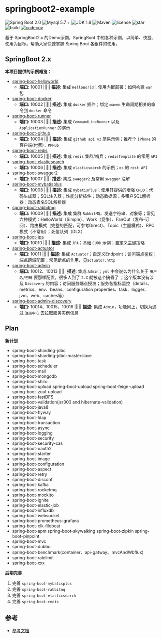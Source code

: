 # springboot2-example

![Spring Boot 2.0](https://img.shields.io/badge/Spring%20Boot-2.0-brightgreen.svg)
![Mysql 5.7 +](https://img.shields.io/badge/Mysql-5.7+-blue.svg)
![JDK 1.8](https://img.shields.io/badge/JDK-1.8-brightgreen.svg)
![Maven](https://img.shields.io/badge/Maven-3.5.0-yellowgreen.svg)
![license](https://img.shields.io/github/license/rexlin600/springboot2-example)
![star](https://img.shields.io/github/stars/rexlin600/springboot2-example?style=social)
![build](https://img.shields.io/travis/rexlin600/springboot2-example/master)
[![codecov](https://codecov.io/gh/rexlin600/springboot2-example/branch/master/graph/badge.svg)](https://codecov.io/gh/rexlin600/springboot2-example)

基于 SpringBoot2.x 的Demo示例，SpringBoot 中的各种示例，以简单、快捷、使用为目标。帮助大家快速掌握 Spring Boot 各组件的使用。

## SpringBoot 2.x

**本项目提供的示例概览：**


* [spring-boot-helloworld](https://github.com/rexlin600/springboot2-examplespringboot2-example/tree/master/spring-boot-helloworld) 
  * __端口:__ 10001 ||||| __描述:__ 集成 `HelloWorld`；使用内嵌部署：如何构建 `war` 包
* [spring-boot-docker](https://github.com/rexlin600/springboot2-example/tree/master/spring-boot-docker) 
  * __端口:__ 10002 ||||| __描述:__ 集成 `docker` 插件；绑定 `maven` 生命周期相关的命令到 `docker` 命令
* [spring-boot-runner](https://github.com/rexlin600/springboot2-example/tree/master/spring-boot-runner) 
  * __端口:__ 10003 ||||| __描述:__ 集成 `CommandLineRunner` 以及 `ApplicationRunner` 的演示
* [spring-boot-github](https://github.com/rexlin600/springboot2-example/tree/master/spring-boot-github) 
  * __端口:__ 10004 ||||| __描述:__ 集成 `github api v3` 简易示例；推荐个 `iPhone` 的客户端(付费)：`PPHub` 
* [spring-boot-redis](https://github.com/rexlin600/springboot2-example/tree/master/spring-boot-redis) 
  * __端口:__ 10005 ||||| __描述:__ 集成 `redis` 集群/哨兵；`redisTemplate` 的常用 `API`
* [spring-boot-elasticsearch](https://github.com/rexlin600/springboot2-example/tree/master/spring-boot-elasticsearch) 
  * __端口:__ 10006 ||||| __描述:__ 集成 `elasticsearch` 的示例；`es` 的 `rest API`
* [spring-boot-swagger2](https://github.com/rexlin600/springboot2-example/tree/master/spring-boot-swagger2) 
  * __端口:__ 10007 ||||| __描述:__ 集成 `swagger2` 及常用 `swagger` 注解
* [spring-boot-mybatisplus](https://github.com/rexlin600/springboot2-example/tree/master/spring-boot-mybatisplus) 
  * __端口:__ 10008 ||||| __描述:__ 集成 `mybatisPlus`；使用其提供的增强 `CRUD`；代码生成器；SQL注入器；性能分析插件；动态数据源；多租户SQL解析器；动态表名SQL解析器
* [spring-boot-rabbitmq](https://github.com/rexlin600/springboot2-example/tree/master/spring-boot-rabbitmq) 
  * __端口:__ 10009 ||||| __描述:__ 集成 集群 `RabbitMQ`，发送字符串、对象等；常见六种模式：HelloWorld（Simple）、Work（竞争）、FanOut（发布-订阅）、路由模式（完整的匹配，可参考Direct）、Topic（主题模式）、RPC模式（不常用）；死信队列（DLX）
* [spring-boot-jpa](https://github.com/rexlin600/springboot2-example/tree/master/spring-boot-jpa) 
  * __端口:__ 10010 ||||| __描述:__ 集成 `JPA`；基础 `CURD` 示例；自定义主键策略
* [spring-boot-actuator](https://github.com/rexlin600/springboot2-example/tree/master/spring-boot-actuator) 
  * __端口:__ 10011 ||||| __描述:__ 集成 `Actuator`；自定义Endpoint；访问端点鉴权；端点跨域配置；常见断点的作用、见`actuator.http`
* [spring-boot-admin](https://github.com/rexlin600/springboot2-example/tree/master/spring-boot-admin) 
  * __端口:__ 10012、10013 ||||| __描述:__ 集成 `Admin`；`yml` 中会说么为什么关于 `用户名/密码` 要那样配置，很多人到了 `2.X` 就被这个搞昏了 ；这个版本没有涉及 `Discovery` 的内容；访问服务端点授权；服务各指标监控（details、metrics、env、beans、configuration properties、task、logger、jvm、web、caches等）
* [spring-boot-admin-discovery](https://github.com/rexlin600/springboot2-example/tree/master/spring-boot-admin-discovery)
  * __端口:__ 10014、10015、10016 ||||| __描述:__ 集成 `Admin`，功能同上，切换为通过 `注册中心` 去拉取服务实例信息

## Plan

**新计划**

* spring-boot-sharding-jdbc
* spring-boot-sharding-jdbc-masterslave
* spring-boot-task
* spring-boot-scheduler
* spring-boot-mail
* spring-boot-mongodb
* spring-boot-shiro
* spring-boot-upload
  spring-boot-upload
  spring-boot-feign-upload
  spring-boot-zuul-upload
* spring-boot-fastDFS
* spring-boot-validation(jsr303 and hibernate-validation)
* spring-boot-java8
* spring-boot-flyway
* spring-boot-ldap
* spring-boot-transaction
* spring-boot-async
* spring-boot-logging
* spring-boot-security
* spring-boot-security-cas
* spring-boot-oauth2
* spring-boot-starter
* spring-boot-image
* spring-boot-configuration
* spring-boot-aspect
* spring-boot-retry
* spring-boot-disconf
* spring-boot-kafka
* spring-boot-rocketmq
* spring-boot-mockito
* spring-boot-ignite
* spring-boot-elastic-job
* spring-boot-influxdb
* spring-boot-websocket
* spring-boot-prometheus-grafana
* spring-boot-elk-filebeat
* spring-boot-apm
  spring-boot-skywalking
  spring-boot-zipkin
  spring-boot-pinpoint
* spring-boot-mvc
* spring-boot-dubbo
* spring-boot-benchmark(container、api-gatway、mvcAndWbflux)
* spring-boot-ratelimit
* spring-boot-xxx
 

**后期完善**

1. 完善 `spring-boot-mybatisplus`
2. 完善 `spring-boot-rabbitmq`
3. 完善 `spring-boot-elasticsearch`
4. 完善 `spring-boot-redis`


## 参考

- [参考文档](https://github.com/rexlin600/springboot2-example/blob/master/docs/reference.md)